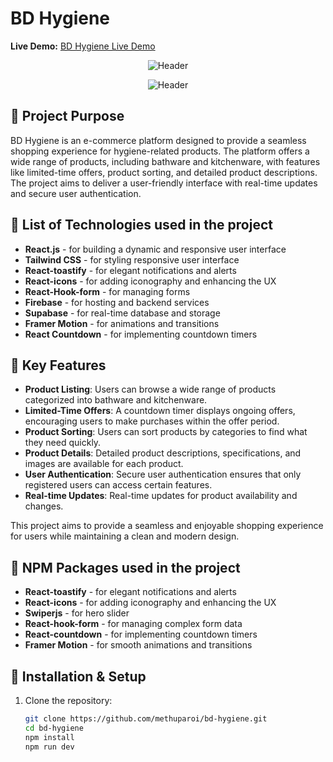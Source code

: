# BD Hygiene

**Live Demo:** [BD Hygiene Live Demo](https://hygieneplusbd.com/)

<div align="center">

![Header](https://lrbogqzvnkxhatqgtwtr.supabase.co/storage/v1/object/public/images//bd-hygiene-1.png)

![Header](https://lrbogqzvnkxhatqgtwtr.supabase.co/storage/v1/object/public/images//bd-hygiene-2.png)

</div>

## 📝 Project Purpose
BD Hygiene is an e-commerce platform designed to provide a seamless shopping experience for hygiene-related products. The platform offers a wide range of products, including bathware and kitchenware, with features like limited-time offers, product sorting, and detailed product descriptions. The project aims to deliver a user-friendly interface with real-time updates and secure user authentication.

## 🚀 List of Technologies used in the project

- **React.js** - for building a dynamic and responsive user interface
- **Tailwind CSS** - for styling responsive user interface
- **React-toastify** - for elegant notifications and alerts
- **React-icons** - for adding iconography and enhancing the UX
- **React-Hook-form** - for managing forms
- **Firebase** - for hosting and backend services
- **Supabase** - for real-time database and storage
- **Framer Motion** - for animations and transitions
- **React Countdown** - for implementing countdown timers

## 🌟 Key Features

- **Product Listing**: Users can browse a wide range of products categorized into bathware and kitchenware.
- **Limited-Time Offers**: A countdown timer displays ongoing offers, encouraging users to make purchases within the offer period.
- **Product Sorting**: Users can sort products by categories to find what they need quickly.
- **Product Details**: Detailed product descriptions, specifications, and images are available for each product.
- **User Authentication**: Secure user authentication ensures that only registered users can access certain features.
- **Real-time Updates**: Real-time updates for product availability and changes.

This project aims to provide a seamless and enjoyable shopping experience for users while maintaining a clean and modern design.

## 🚀 NPM Packages used in the project

- **React-toastify** - for elegant notifications and alerts
- **React-icons** - for adding iconography and enhancing the UX
- **Swiperjs** - for hero slider
- **React-hook-form** - for managing complex form data
- **React-countdown** - for implementing countdown timers
- **Framer Motion** - for smooth animations and transitions

## 📂 Installation & Setup

1. Clone the repository:
   ```bash
   git clone https://github.com/methuparoi/bd-hygiene.git
   cd bd-hygiene
   npm install
   npm run dev
